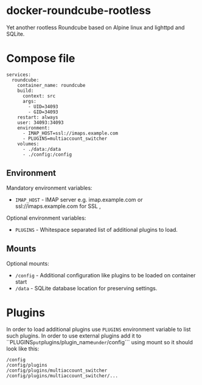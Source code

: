 # docker-roundcube-rootless
Yet another rootless Roundcube based on Alpine linux and lighttpd and SQLite.

# Compose file
```
services:
  roundcube:
    container_name: roundcube
    build:
      context: src
      args:
        - UID=34093
        - GID=34093
    restart: always
    user: 34093:34093
    environment:
      - IMAP_HOST=ssl://imaps.example.com
      - PLUGINS=multiaccount_switcher
    volumes:
      - ./data:/data
      - ./config:/config
```

## Environment
Mandatory environment variables:
* ```IMAP_HOST``` - IMAP server e.g. imap.example.com or ssl://imaps.example.com for SSL ,

Optional environment variables:
* ```PLUGINS``` - Whitespace separated list of additional plugins to load.
	
## Mounts
Optional mounts:
* ```/config``` - Additional configuration like plugins to be loaded on container start 
* ```/data``` - SQLite database location for preserving settings.

# Plugins
In order to load additional plugins use ```PLUGINS``` environment variable to list such plugins. In order to use external plugins add 
it to ``PLUGINS``` put ```plugins/plugin_name``` under ```/config``` using mount so it should look like this:


```
/config
/config/plugins
/config/plugins/multiaccount_switcher
/config/plugins/multiaccount_switcher/...
```
